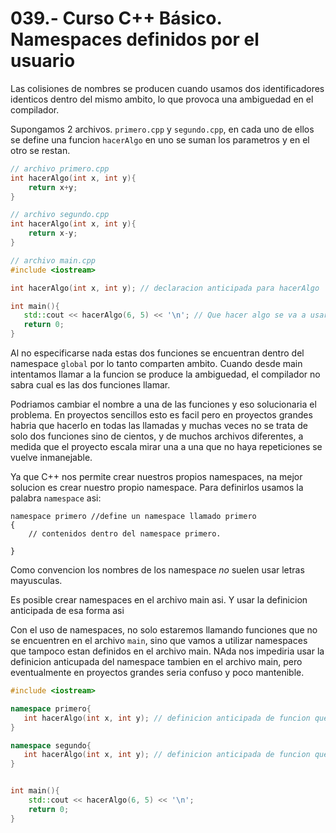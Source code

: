 039.- Curso C++ Básico. Namespaces definidos por el usuario
===

Las colisiones de nombres se producen cuando usamos dos identificadores identicos dentro del mismo ambito, lo que provoca una ambiguedad en el compilador.

Supongamos 2 archivos. `primero.cpp` y `segundo.cpp`, en cada uno de ellos se define una funcion `hacerAlgo` en uno se suman los parametros y en el otro se restan.

```cpp
// archivo primero.cpp
int hacerAlgo(int x, int y){
	return x+y;
}

// archivo segundo.cpp
int hacerAlgo(int x, int y){
	return x-y;
}

// archivo main.cpp
#include <iostream>

int hacerAlgo(int x, int y); // declaracion anticipada para hacerAlgo

int main(){
   std::cout << hacerAlgo(6, 5) << '\n'; // Que hacer algo se va a usar?
   return 0;
}
```

Al no especificarse nada estas dos funciones se encuentran dentro del namespace `global` por lo tanto comparten ambito. Cuando desde main intentamos llamar a la funcion se produce la ambiguedad, el compilador no sabra cual es las dos funciones llamar.

Podriamos cambiar el nombre a una de las funciones y eso solucionaria el problema. En proyectos sencillos esto es facil pero en proyectos grandes habria que hacerlo en todas las llamadas y muchas veces no se trata de solo dos funciones sino de cientos, y de muchos archivos diferentes, a medida que el proyecto escala mirar una a una que no haya repeticiones se vuelve inmanejable.

Ya que C++ nos permite crear nuestros propios namespaces, na mejor solucion es crear nuestro propio namespace. Para definirlos usamos la palabra `namespace` asi:
```
namespace primero //define un namespace llamado primero
{
	// contenidos dentro del namespace primero.

}
```

Como convencion los nombres de los namespace *no* suelen usar letras mayusculas.

Es posible crear namespaces en el archivo main asi. Y usar la definicion anticipada de esa forma asi

Con el uso de namespaces, no solo estaremos llamando funciones que no se encuentren en el archivo `main`, sino que vamos a utilizar namespaces que tampoco estan definidos en el archivo main. NAda nos impediria usar la 	definicion anticupada del namespace tambien en el archivo main, pero eventualmente en proyectos grandes seria confuso y poco mantenible.

```cpp
#include <iostream>

namespace primero{
   int hacerAlgo(int x, int y);	// definicion anticipada de funcion que contiene la suma
}

namespace segundo{
   int hacerAlgo(int x, int y);	// definicion anticipada de funcion que contiene la resta
}


int main(){
	std::cout << hacerAlgo(6, 5) << '\n';
	return 0;
}
```

